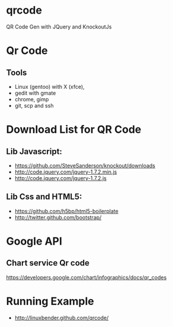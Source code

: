 qrcode
======

QR Code Gen with JQuery and KnockoutJs

# Qr Code

## Tools
- Linux (gentoo) with X (xfce),
- gedit with gmate
- chrome, gimp
- git, scp and ssh

# Download List for QR Code
## Lib Javascript:

- https://github.com/SteveSanderson/knockout/downloads
- http://code.jquery.com/jquery-1.7.2.min.js
- http://code.jquery.com/jquery-1.7.2.js

## Lib Css and HTML5:
- https://github.com/h5bp/html5-boilerplate
- http://twitter.github.com/bootstrap/

# Google API
## Chart service Qr code
https://developers.google.com/chart/infographics/docs/qr_codes

# Running Example
- http://linuxbender.github.com/qrcode/
